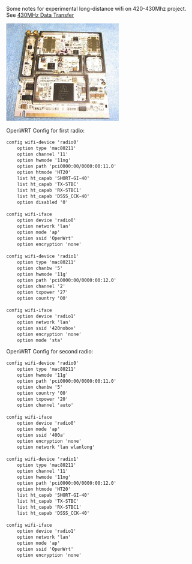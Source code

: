 
Some notes for experimental long-distance wifi on 420-430Mhz project. See [430MHz Data Transfer](http://ameba.ehion.com/site/430mhz_data_transfer/) 

![](Dl435.jpg)

OpenWRT Config for first radio:

    config wifi-device 'radio0'
    	option type 'mac80211'
	    option channel '11'
    	option hwmode '11ng'
	    option path 'pci0000:00/0000:00:11.0'
	    option htmode 'HT20'
    	list ht_capab 'SHORT-GI-40'
    	list ht_capab 'TX-STBC'
    	list ht_capab 'RX-STBC1'
    	list ht_capab 'DSSS_CCK-40'
	    option disabled '0'

    config wifi-iface
    	option device 'radio0'
    	option network 'lan'
    	option mode 'ap'
    	option ssid 'OpenWrt'
    	option encryption 'none'

    config wifi-device 'radio1'
    	option type 'mac80211'
    	option chanbw '5'
    	option hwmode '11g'
    	option path 'pci0000:00/0000:00:12.0'
    	option channel '2'
    	option txpower '27'
    	option country '00'

    config wifi-iface
    	option device 'radio1'
    	option network 'lan'
    	option ssid '420nobox'
    	option encryption 'none'
    	option mode 'sta'

OpenWRT Config for second radio:



    config wifi-device 'radio0'
    	option type 'mac80211'
    	option hwmode '11g'
    	option path 'pci0000:00/0000:00:11.0'
    	option chanbw '5'
    	option country '00'
    	option txpower '20'
    	option channel 'auto'

    config wifi-iface
    	option device 'radio0'
    	option mode 'ap'
    	option ssid '400a'
    	option encryption 'none'
    	option network 'lan wlanlong'

    config wifi-device 'radio1'
    	option type 'mac80211'
    	option channel '11'
    	option hwmode '11ng'
    	option path 'pci0000:00/0000:00:12.0'
    	option htmode 'HT20'
    	list ht_capab 'SHORT-GI-40'
    	list ht_capab 'TX-STBC'
    	list ht_capab 'RX-STBC1'
    	list ht_capab 'DSSS_CCK-40'

    config wifi-iface
    	option device 'radio1'
    	option network 'lan'
    	option mode 'ap'
    	option ssid 'OpenWrt'
    	option encryption 'none'

